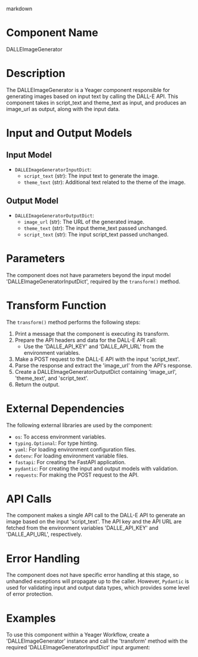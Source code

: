 markdown
# Component Name
DALLEImageGenerator

# Description
The DALLEImageGenerator is a Yeager component responsible for generating images based on input text by calling the DALL-E API. This component takes in script_text and theme_text as input, and produces an image_url as output, along with the input data.

# Input and Output Models
## Input Model
- `DALLEImageGeneratorInputDict`:
    - `script_text` (str): The input text to generate the image.
    - `theme_text` (str): Additional text related to the theme of the image.
  
## Output Model
- `DALLEImageGeneratorOutputDict`:
    - `image_url` (str): The URL of the generated image.
    - `theme_text` (str): The input theme_text passed unchanged.
    - `script_text` (str): The input script_text passed unchanged.

# Parameters
The component does not have parameters beyond the input model 'DALLEImageGeneratorInputDict', required by the `transform()` method.

# Transform Function
The `transform()` method performs the following steps:
1. Print a message that the component is executing its transform.
2. Prepare the API headers and data for the DALL-E API call:
    - Use the 'DALLE_API_KEY' and 'DALLE_API_URL' from the environment variables.
3. Make a POST request to the DALL-E API with the input 'script_text'.
4. Parse the response and extract the 'image_url' from the API's response.
5. Create a DALLEImageGeneratorOutputDict containing 'image_url', 'theme_text', and 'script_text'.
6. Return the output.

# External Dependencies
The following external libraries are used by the component:

- `os`: To access environment variables.
- `typing.Optional`: For type hinting.
- `yaml`: For loading environment configuration files.
- `dotenv`: For loading environment variable files.
- `fastapi`: For creating the FastAPI application.
- `pydantic`: For creating the input and output models with validation.
- `requests`: For making the POST request to the API.

# API Calls
The component makes a single API call to the DALL-E API to generate an image based on the input 'script_text'. The API key and the API URL are fetched from the environment variables 'DALLE_API_KEY' and 'DALLE_API_URL', respectively.

# Error Handling
The component does not have specific error handling at this stage, so unhandled exceptions will propagate up to the caller. However, `Pydantic` is used for validating input and output data types, which provides some level of error protection.

# Examples
To use this component within a Yeager Workflow, create a 'DALLEImageGenerator' instance and call the 'transform' method with the required 'DALLEImageGeneratorInputDict' input argument:

